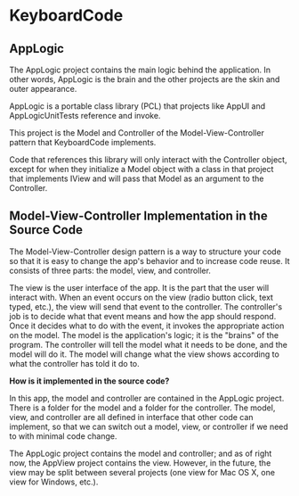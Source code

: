 ﻿KeyboardCode
====================================================

AppLogic
--------------------------------

The AppLogic project contains the main logic behind the application. In other words, AppLogic is the brain
and the other projects are the skin and outer appearance.

AppLogic is a portable class library (PCL) that projects like AppUI and AppLogicUnitTests reference and invoke.

This project is the Model and Controller of the Model-View-Controller pattern that KeyboardCode implements.

Code that references this library will only interact with the Controller object, except for when they initialize
a Model object with a class in that project that implements IView and will pass that Model as an argument
to the Controller.


Model-View-Controller Implementation in the Source Code
---------------------------------

The Model-View-Controller design pattern is a way to structure your code so that it is easy to
change the app's behavior and to increase code reuse. It consists of three parts: the model, view,
and controller.

The view is the user interface of the app. It is the part that the user will interact with. When an
event occurs on the view (radio button click, text typed, etc.), the view will send that event to
the controller. The controller's job is to decide what that event means and how the app should respond.
Once it decides what to do with the event, it invokes the appropriate action on the model. The model is
the application's logic; it is the "brains" of the program. The controller will tell the model what it needs
to be done, and the model will do it. The model will change what the view shows according to what the controller
has told it do to.

****How is it implemented in the source code?****

In this app, the model and controller are contained in the AppLogic project. There is a folder for
the model and a folder for the controller. The model, view, and controller are all defined in 
interface that other code can implement, so that we can switch out a model, view, or controller if we need to with minimal code change.

The AppLogic project contains the model and controller; and as of right now, the AppView project contains the view. However, in the future,
the view may be split between several projects (one view for Mac OS X, one view for Windows, etc.).